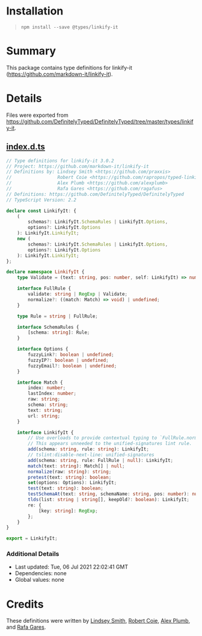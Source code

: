 # Installation
> `npm install --save @types/linkify-it`

# Summary
This package contains type definitions for linkify-it (https://github.com/markdown-it/linkify-it).

# Details
Files were exported from https://github.com/DefinitelyTyped/DefinitelyTyped/tree/master/types/linkify-it.
## [index.d.ts](https://github.com/DefinitelyTyped/DefinitelyTyped/tree/master/types/linkify-it/index.d.ts)
````ts
// Type definitions for linkify-it 3.0.2
// Project: https://github.com/markdown-it/linkify-it
// Definitions by: Lindsey Smith <https://github.com/praxxis>
//                 Robert Coie <https://github.com/rapropos/typed-linkify-it>
//                 Alex Plumb <https://github.com/alexplumb>
//                 Rafa Gares <https://github.com/ragafus>
// Definitions: https://github.com/DefinitelyTyped/DefinitelyTyped
// TypeScript Version: 2.2

declare const LinkifyIt: {
    (
        schemas?: LinkifyIt.SchemaRules | LinkifyIt.Options,
        options?: LinkifyIt.Options
    ): LinkifyIt.LinkifyIt;
    new (
        schemas?: LinkifyIt.SchemaRules | LinkifyIt.Options,
        options?: LinkifyIt.Options
    ): LinkifyIt.LinkifyIt;
};

declare namespace LinkifyIt {
    type Validate = (text: string, pos: number, self: LinkifyIt) => number | boolean;

    interface FullRule {
        validate: string | RegExp | Validate;
        normalize?: ((match: Match) => void) | undefined;
    }

    type Rule = string | FullRule;

    interface SchemaRules {
        [schema: string]: Rule;
    }

    interface Options {
        fuzzyLink?: boolean | undefined;
        fuzzyIP?: boolean | undefined;
        fuzzyEmail?: boolean | undefined;
    }

    interface Match {
        index: number;
        lastIndex: number;
        raw: string;
        schema: string;
        text: string;
        url: string;
    }

    interface LinkifyIt {
        // Use overloads to provide contextual typing to `FullRule.normalize`, which is ambiguous with string.normalize
        // This appears unneeded to the unified-signatures lint rule.
        add(schema: string, rule: string): LinkifyIt;
        // tslint:disable-next-line: unified-signatures
        add(schema: string, rule: FullRule | null): LinkifyIt;
        match(text: string): Match[] | null;
        normalize(raw: string): string;
        pretest(text: string): boolean;
        set(options: Options): LinkifyIt;
        test(text: string): boolean;
        testSchemaAt(text: string, schemaName: string, pos: number): number;
        tlds(list: string | string[], keepOld?: boolean): LinkifyIt;
        re: {
            [key: string]: RegExp;
        };
    }
}

export = LinkifyIt;

````

### Additional Details
 * Last updated: Tue, 06 Jul 2021 22:02:41 GMT
 * Dependencies: none
 * Global values: none

# Credits
These definitions were written by [Lindsey Smith](https://github.com/praxxis), [Robert Coie](https://github.com/rapropos/typed-linkify-it), [Alex Plumb](https://github.com/alexplumb), and [Rafa Gares](https://github.com/ragafus).
